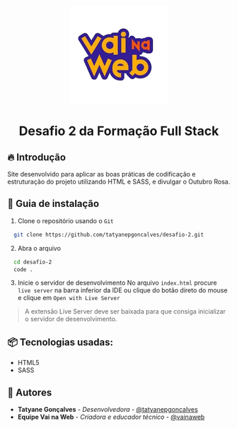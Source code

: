 <p align="center">
  <img src="./src/images/logoVnW.png">
</p>
<h1 align="center">Desafio 2 da Formação Full Stack </h1>


## 🔥 Introdução
Site desenvolvido para aplicar as boas práticas de codificação e estruturação do projeto utilizando HTML e SASS, e divulgar o Outubro Rosa.  


## 🔨 Guia de instalação
1. Clone o repositório usando o `Git`
```bash
  git clone https://github.com/tatyanepgoncalves/desafio-2.git
```
2. Abra o arquivo
```bash 
  cd desafio-2
  code .
```

3. Inicie o servidor de desenvolvimento
No arquivo `index.html` procure `live server` na barra inferior da IDE ou clique do botão direto do mouse e clique em `Open with Live Server`

> A extensão Live Server deve ser baixada para que consiga inicializar o servidor de desenvolvimento.

## 📦 Tecnologias usadas:
- HTML5
- SASS

## 👷 Autores
- **Tatyane Gonçalves** - *Desenvolvedora* - [@tatyanepgoncalves](https://github.com/tatyanepgoncalves)
- **Equipe Vai na Web** - *Criadora e educador técnico* - [@vainaweb](https://www.instagram.com/vainaweb/)